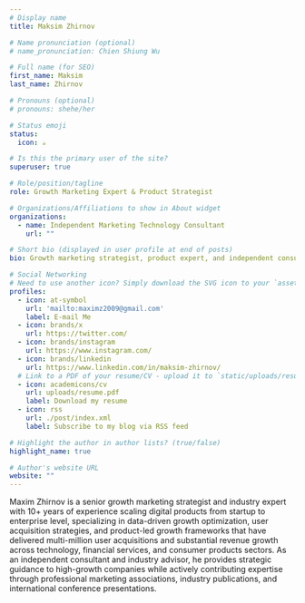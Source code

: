 ```yaml
---
# Display name
title: Maksim Zhirnov

# Name pronunciation (optional)
# name_pronunciation: Chien Shiung Wu

# Full name (for SEO)
first_name: Maksim
last_name: Zhirnov

# Pronouns (optional)
# pronouns: shehe/her

# Status emoji
status:
  icon: ☕️

# Is this the primary user of the site?
superuser: true

# Role/position/tagline
role: Growth Marketing Expert & Product Strategist

# Organizations/Affiliations to show in About widget
organizations:
  - name: Independent Marketing Technology Consultant
    url: ""

# Short bio (displayed in user profile at end of posts)
bio: Growth marketing strategist, product expert, and independent consultant specializing in scalable user acquisition and data-driven optimization.

# Social Networking
# Need to use another icon? Simply download the SVG icon to your `assets/media/icons/` folder.
profiles:
  - icon: at-symbol
    url: 'mailto:maximz2009@gmail.com'
    label: E-mail Me
  - icon: brands/x
    url: https://twitter.com/
  - icon: brands/instagram
    url: https://www.instagram.com/
  - icon: brands/linkedin
    url: https://www.linkedin.com/in/maksim-zhirnov/
  # Link to a PDF of your resume/CV - upload it to `static/uploads/resume.pdf`
  - icon: academicons/cv
    url: uploads/resume.pdf
    label: Download my resume
  - icon: rss
    url: ./post/index.xml
    label: Subscribe to my blog via RSS feed

# Highlight the author in author lists? (true/false)
highlight_name: true

# Author's website URL
website: ""
---
```



Maxim Zhirnov is a senior growth marketing strategist and industry expert with 10+ years of experience scaling digital products from startup to enterprise level, specializing in data-driven growth optimization, user acquisition strategies, and product-led growth frameworks that have delivered multi-million user acquisitions and substantial revenue growth across technology, financial services, and consumer products sectors. As an independent consultant and industry advisor, he provides strategic guidance to high-growth companies while actively contributing expertise through professional marketing associations, industry publications, and international conference presentations.